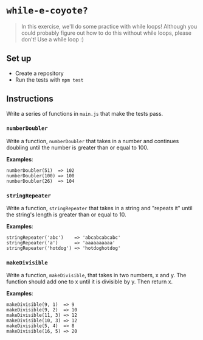 # `while-e-coyote?`

> In this exercise, we'll do some practice with while loops! Although you could probably figure out how to do this without while loops, please don't! Use a while loop :)

## Set up

* Create a repository
* Run the tests with `npm test`

## Instructions

Write a series of functions in `main.js` that make the tests pass.

### `numberDoubler`

Write a function, `numberDoubler` that takes in a number and continues doubling until the number is greater than or equal to 100.

**Examples**:
```
numberDoubler(51)  => 102
numberDoubler(100) => 100
numberDoubler(26)  => 104
```

### `stringRepeater`

Write a function, `stringRepeater` that takes in a string and "repeats it" until the string's length is greater than or equal to 10.

**Examples**:
```
stringRepeater('abc')    => 'abcabcabcabc'
stringRepeater('a')      => 'aaaaaaaaaa'
stringRepeater('hotdog') => 'hotdoghotdog'
```

### `makeDivisible`

Write a function, `makeDivisible`, that takes in two numbers, x and y. The function should add one to x until it is divisible by y. Then return x.

**Examples**:
```
makeDivisible(9, 1)  => 9
makeDivisible(9, 2)  => 10
makeDivisible(11, 3) => 12
makeDivisible(10, 3) => 12
makeDivisible(5, 4)  => 8
makeDivisible(16, 5) => 20
```

